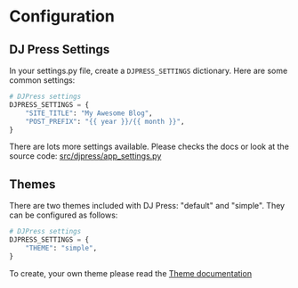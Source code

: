 # Configuration

## DJ Press Settings

In your settings.py file, create a `DJPRESS_SETTINGS` dictionary. Here are some common settings:

```python
# DJPress settings
DJPRESS_SETTINGS = {
    "SITE_TITLE": "My Awesome Blog",
    "POST_PREFIX": "{{ year }}/{{ month }}",
}
```

There are lots more settings available. Please checks the docs or look at the source code:
[src/djpress/app_settings.py](https://github.com/stuartmaxwell/djpress/blob/main/src/djpress/app_settings.py)

## Themes

There are two themes included with DJ Press: "default" and "simple". They can be configured as follows:

```python
# DJPress settings
DJPRESS_SETTINGS = {
    "THEME": "simple",
}
```

To create, your own theme please read the [Theme documentation](themes.md)
